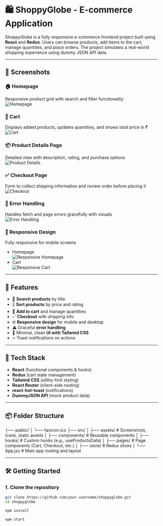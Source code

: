 # 🛍️ ShoppyGlobe - E-commerce Application

ShoppyGlobe is a fully responsive e-commerce frontend project built using **React** and **Redux**. Users can browse products, add items to the cart, manage quantities, and place orders. The project simulates a real-world shopping experience using dummy JSON API data.

---

## 📸 Screenshots

### 🏠 Homepage  
Responsive product grid with search and filter functionality  
![Homepage](./assets/Homepage.png)

### 🛒 Cart  
Displays added products, updates quantities, and shows total price in ₹  
![Cart](./assets/Cart.png)

### 📦 Product Details Page  
Detailed view with description, rating, and purchase options  
![Product Details](./assets/ProductDetailsPage.png)

### ✅ Checkout Page  
Form to collect shipping information and review order before placing it  
![Checkout](./assets/CheckoutPage.png)

### 💬 Error Handling  
Handles fetch and page errors gracefully with visuals  
![Error Handling](./assets/ErrorHandling.png)

### 📱 Responsive Design  
Fully responsive for mobile screens  
- Homepage  
  ![Responsive Homepage](./assets/ResponsiveHomepage.png)  
- Cart  
  ![Responsive Cart](./assets/ResponsiveCart.png)

---

## 🚀 Features

- 🔎 **Search products** by title
- 🎚️ **Sort products** by price and rating
- 🛒 **Add to cart** and manage quantities
- ✅ **Checkout** with shipping info
- 🌐 **Responsive design** for mobile and desktop
- ⚠️ Graceful **error handling**
- 🌟 Minimal, clean **UI with Tailwind CSS**
- 🔥 Toast notifications on actions

---

## 🧰 Tech Stack

- **React** (functional components & hooks)
- **Redux** (cart state management)
- **Tailwind CSS** (utility-first styling)
- **React Router** (client-side routing)
- **react-hot-toast** (notifications)
- **DummyJSON API** (mock product data)

---

## 📦 Folder Structure

├── public/
│ └── favicon.ico
├── src/
│ ├── assets/ # Screenshots, icons, static assets
│ ├── components/ # Reusable components
│ ├── hooks/ # Custom hooks (e.g., useProductsData)
│ ├── pages/ # Page components (Cart, Checkout, etc.)
│ ├── store/ # Redux slices
│ └── App.jsx # Main app routing and layout


---

## 🛠️ Getting Started

### 1. Clone the repository
```bash
git clone https://github.com/your-username/shoppyglobe.git
cd shoppyglobe

npm install

npm start